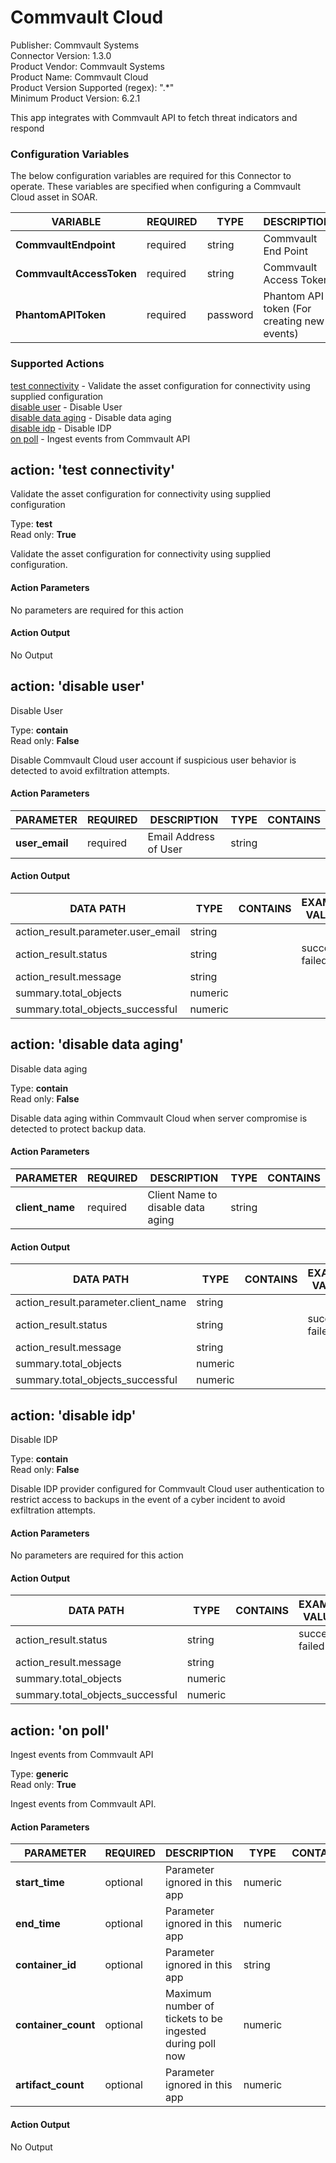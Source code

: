 [comment]: # "Auto-generated SOAR connector documentation"
# Commvault Cloud

Publisher: Commvault Systems  
Connector Version: 1.3.0  
Product Vendor: Commvault Systems  
Product Name: Commvault Cloud  
Product Version Supported (regex): ".\*"  
Minimum Product Version: 6.2.1  

This app integrates with Commvault API to fetch threat indicators and respond

### Configuration Variables
The below configuration variables are required for this Connector to operate.  These variables are specified when configuring a Commvault Cloud asset in SOAR.

VARIABLE | REQUIRED | TYPE | DESCRIPTION
-------- | -------- | ---- | -----------
**CommvaultEndpoint** |  required  | string | Commvault End Point
**CommvaultAccessToken** |  required  | string | Commvault Access Token
**PhantomAPIToken** |  required  | password | Phantom API token (For creating new events)

### Supported Actions  
[test connectivity](#action-test-connectivity) - Validate the asset configuration for connectivity using supplied configuration  
[disable user](#action-disable-user) - Disable User  
[disable data aging](#action-disable-data-aging) - Disable data aging  
[disable idp](#action-disable-idp) - Disable IDP  
[on poll](#action-on-poll) - Ingest events from Commvault API  

## action: 'test connectivity'
Validate the asset configuration for connectivity using supplied configuration

Type: **test**  
Read only: **True**

Validate the asset configuration for connectivity using supplied configuration.

#### Action Parameters
No parameters are required for this action

#### Action Output
No Output  

## action: 'disable user'
Disable User

Type: **contain**  
Read only: **False**

Disable Commvault Cloud user account if suspicious user behavior is detected to avoid exfiltration attempts.

#### Action Parameters
PARAMETER | REQUIRED | DESCRIPTION | TYPE | CONTAINS
--------- | -------- | ----------- | ---- | --------
**user_email** |  required  | Email Address of User | string | 

#### Action Output
DATA PATH | TYPE | CONTAINS | EXAMPLE VALUES
--------- | ---- | -------- | --------------
action_result.parameter.user_email | string |  |  
action_result.status | string |  |   success  failed 
action_result.message | string |  |  
summary.total_objects | numeric |  |  
summary.total_objects_successful | numeric |  |    

## action: 'disable data aging'
Disable data aging

Type: **contain**  
Read only: **False**

Disable data aging within Commvault Cloud when server compromise is detected to protect backup data.

#### Action Parameters
PARAMETER | REQUIRED | DESCRIPTION | TYPE | CONTAINS
--------- | -------- | ----------- | ---- | --------
**client_name** |  required  | Client Name to disable data aging | string | 

#### Action Output
DATA PATH | TYPE | CONTAINS | EXAMPLE VALUES
--------- | ---- | -------- | --------------
action_result.parameter.client_name | string |  |  
action_result.status | string |  |   success  failed 
action_result.message | string |  |  
summary.total_objects | numeric |  |  
summary.total_objects_successful | numeric |  |    

## action: 'disable idp'
Disable IDP

Type: **contain**  
Read only: **False**

Disable IDP provider configured for Commvault Cloud user authentication to restrict access to backups in the event of a cyber incident to avoid exfiltration attempts.

#### Action Parameters
No parameters are required for this action

#### Action Output
DATA PATH | TYPE | CONTAINS | EXAMPLE VALUES
--------- | ---- | -------- | --------------
action_result.status | string |  |   success  failed 
action_result.message | string |  |  
summary.total_objects | numeric |  |  
summary.total_objects_successful | numeric |  |    

## action: 'on poll'
Ingest events from Commvault API

Type: **generic**  
Read only: **True**

Ingest events from Commvault API.

#### Action Parameters
PARAMETER | REQUIRED | DESCRIPTION | TYPE | CONTAINS
--------- | -------- | ----------- | ---- | --------
**start_time** |  optional  | Parameter ignored in this app | numeric | 
**end_time** |  optional  | Parameter ignored in this app | numeric | 
**container_id** |  optional  | Parameter ignored in this app | string | 
**container_count** |  optional  | Maximum number of tickets to be ingested during poll now | numeric | 
**artifact_count** |  optional  | Parameter ignored in this app | numeric | 

#### Action Output
No Output